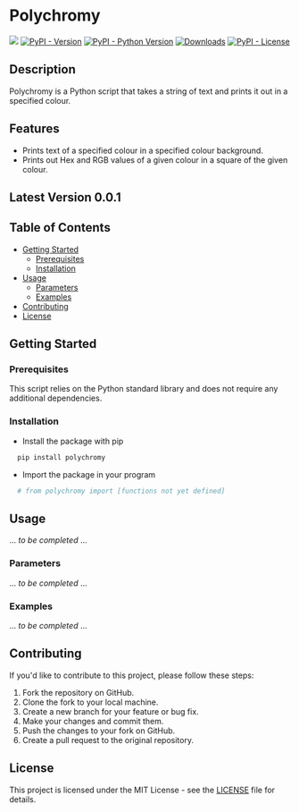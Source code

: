 # Polychromy

[<img src="https://img.shields.io/badge/polychromy-py-blue?style=flat&logo=python&logoWidth=20.svg/"></a>](https://github.com/scalvaruso/polychromy/)
[![PyPI - Version](https://img.shields.io/pypi/v/polychromy?logo=pypi&logoColor=white&color=blue)](https://pypi.org/project/polychromy/)
[![PyPI - Python Version](https://img.shields.io/pypi/pyversions/polychromy?logo=python)](https://pypi.org/project/polychromy/)
[![Downloads](https://static.pepy.tech/badge/polychromy)](https://pepy.tech/project/polychromy)
[![PyPI - License](https://img.shields.io/pypi/l/polychromy?color=blue)](https://github.com/scalvaruso/polychromy/blob/main/LICENSE.md)

<!---
[![PyPI - status](https://img.shields.io/pypi/status/:polychromy)](https://pypi.org/project/polychromy/)
[![Documentation Status](https://readthedocs.org/projects/polychromy/badge/?version=latest)](https://polychromy.readthedocs.io/en/latest/?badge=latest)
-->

## Description

Polychromy is a Python script that takes a string of text and prints it out in a specified colour.

## Features

- Prints text of a specified colour in a specified colour background.
- Prints out Hex and RGB values of a given colour in a square of the given colour.

## Latest Version 0.0.1

## Table of Contents

- [Getting Started](#getting-started)
  - [Prerequisites](#prerequisites)
  - [Installation](#installation)
- [Usage](#usage)
  - [Parameters](#parameters)
  - [Examples](#examples)
- [Contributing](#contributing)
- [License](#license)

## Getting Started

### Prerequisites

This script relies on the Python standard library and does not require any additional dependencies.

### Installation

- Install the package with pip

```bash
  pip install polychromy
```

- Import the package in your program

```python
  # from polychromy import [functions not yet defined]
```

## Usage

... _to be completed_ ...

### Parameters

... _to be completed_ ...

### Examples

... _to be completed_ ...

## Contributing

If you'd like to contribute to this project, please follow these steps:

1. Fork the repository on GitHub.
2. Clone the fork to your local machine.
3. Create a new branch for your feature or bug fix.
4. Make your changes and commit them.
5. Push the changes to your fork on GitHub.
6. Create a pull request to the original repository.

## License

This project is licensed under the MIT License - see the [LICENSE](https://github.com/scalvaruso/polychromy/blob/main/LICENSE.md) file for details.
